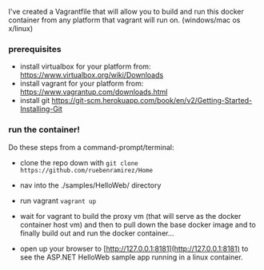 I've created a Vagrantfile that will allow you to build and run this docker container from any platform that vagrant will run on.  (windows/mac os x/linux)

### prerequisites 

* install virtualbox for your platform from: https://www.virtualbox.org/wiki/Downloads
* install vagrant for your platform from: https://www.vagrantup.com/downloads.html
* install git https://git-scm.herokuapp.com/book/en/v2/Getting-Started-Installing-Git

### run the container!

Do these steps from a command-prompt/terminal:

* clone the repo down with
`git clone https://github.com/ruebenramirez/Home`

* nav into the ./samples/HelloWeb/ directory

* run vagrant
`vagrant up`

* wait for vagrant to build the proxy vm (that will serve as the docker container host vm) and then to pull down the base docker image and to finally build out and run the docker container...

* open up your browser to [http://127.0.0.1:8181](http://127.0.0.1:8181) to see the ASP.NET HelloWeb sample app running in a linux container.

